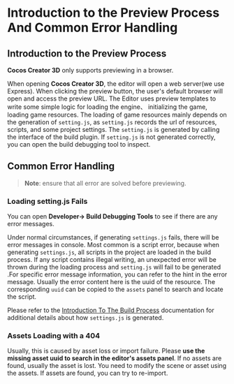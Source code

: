# Introduction to the Preview Process And Common Error Handling

## Introduction to the Preview Process

**Cocos Creator 3D** only supports previewing in a browser.

When opening **Cocos Creator 3D**, the editor will open a web server(we use Express). When clicking the preview button, the user's default browser will open and access the preview URL. The Editor uses preview templates to write some simple logic for loading the engine、 initializing the game, loading game resources. The loading of game resources mainly depends on the generation of `setting.js`, as `setting.js` records the url of resources, scripts, and some project settings. The `setting.js` is generated by calling the interface of the build plugin. If `setting.js` is not generated correctly, you can open the build debugging tool to inspect.

## Common Error Handling

> **Note**: ensure that all error are solved before previewing.

### Loading setting.js Fails

You can open **Developer-> Build Debugging Tools** to see if there are any error messages.

Under normal circumstances, if generating `settings.js` fails, there will be error messages in console. Most common is a script error, because when generating `settings.js`, all scripts in the project are loaded in the build process. If any script contains illegal writing, an unexpected error will be thrown during the loading process and `setting.js` will fail to be generated .For specific error message information, you can refer to the hint in the error message. Usually the error content here is the uuid of the resource. The corresponding `uuid` can be copied to the `assets` panel to search and locate the script.

Please refer to the [Introduction To The Build Process](../publish/build-guide.md) documentation for additional details about how `settings.js` is generated.

### Assets Loading with a 404

Usually, this is caused by asset loss or import failure. Please **use the missing asset uuid to search in the editor's assets panel**. If no assets are found, usually the asset is lost. You need to modify the scene or asset using the assets. If assets are found, you can try to re-import.